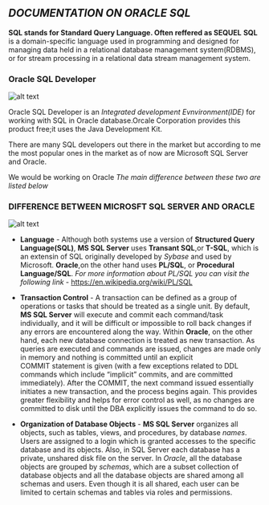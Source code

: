 ## *DOCUMENTATION ON ORACLE SQL*
**SQL stands for Standard Query Language. Often reffered as SEQUEL**
**SQL** is a domain-specific language used in programming and designed for managing data held in a relational database management system(RDBMS),
or for stream processing in a relational data stream management system.

### Oracle SQL Developer

![alt text](https://d1q6f0aelx0por.cloudfront.net/product-logos/5bcd5843-553f-4478-8673-a085b002f0c4O_Database_clr.png)


Oracle SQL Developer is an *Integrated development Evnvironment(IDE)* for working with SQL in Oracle database.Orcale Corporation 
provides this product free;it uses the Java Development Kit.


There are many SQL developers out there in the market but according to me the most popular ones 
in the market as of now are Microsoft SQL Server and Oracle.

We would be working on Oracle
*The main difference between these two are listed below*


### DIFFERENCE BETWEEN MICROSFT SQL SERVER AND ORACLE


![alt text](https://ekiy5aot90-flywheel.netdna-ssl.com/wp-content/uploads/2014/03/segue-blog-microsoft-sql-server-vs-oracle.png)


* **Language** - Although both systems use a version of **Structured Query Language(SQL)**, **MS SQL Server** uses **Transant SQL**,or **T-SQL**,
           which is an extensin of SQL originally developed by *Sybase* and used by Microsoft.
           **Oracle**,on the other hand uses **PL/SQL**, or **Procedural Language/SQL**.
           *For more information about PL/SQL you can visit the following link* - <https://en.wikipedia.org/wiki/PL/SQL>
      
* **Transaction Control** - A transaction can be defined as a group of operations or tasks that should be treated as a single unit.
                      By default, **MS SQL Server** will execute and commit each command/task individually, and it will be difficult
                       or impossible to roll back changes if any errors are encountered along the way. 
                      Within **Oracle**, on the other hand, each new database connection is treated as new transaction. As queries are
                      executed and commands are issued, changes are made only in memory and nothing is committed until an explicit  
                      COMMIT statement is given (with a few exceptions related to DDL commands which include “implicit” commits,
                      and are committed immediately). After the COMMIT, the next command issued essentially initiates a new
                      transaction, and the process begins again. This provides greater flexibility and helps for error control as 
                      well, as no changes are committed to disk until the DBA explicitly issues the command to do so.
                     
* **Organization of Database Objects** - **MS SQL Server** organizes all objects, such as tables, views, and procedures, by database *names*.
                                   Users are assigned to a login which is granted accesses to the specific database and its objects. 
                                   Also, in SQL Server each database has a private, unshared disk file on the server. In *Oracle*, 
                                   all the database objects are grouped by *schemas*, which are a subset collection of database 
                                   objects and all the database objects are shared among all schemas and users. Even though it 
                                   is all shared, each user can be limited to certain schemas and tables via roles and permissions.

                     
           

